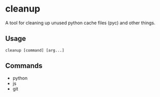 # cleanup

A tool for cleaning up unused python cache files (pyc) and other things.

## Usage

```
cleanup [command] [arg...]
```

## Commands

* python
* js
* git
